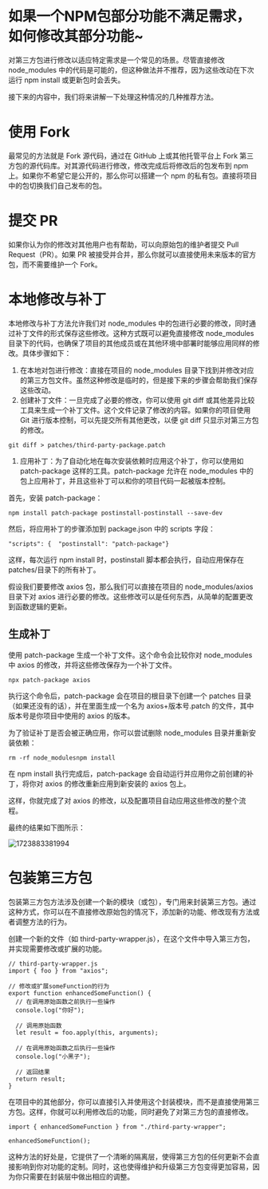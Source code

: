# 如果一个NPM包部分功能不满足需求，如何修改其部分功能~

对第三方包进行修改以适应特定需求是一个常见的场景。尽管直接修改 node_modules 中的代码是可能的，但这种做法并不推荐，因为这些改动在下次运行 npm install 或更新包时会丢失。

接下来的内容中，我们将来讲解一下处理这种情况的几种推荐方法。

# **使用 Fork**

最常见的方法就是 Fork 源代码，通过在 GitHub 上或其他托管平台上 Fork 第三方包的源代码库。对其源代码进行修改，修改完成后将修改后的包发布到 npm 上。如果你不希望它是公开的，那么你可以搭建一个 npm 的私有包。直接将项目中的包切换我们自己发布的包。

# **提交 PR**

如果你认为你的修改对其他用户也有帮助，可以向原始包的维护者提交 Pull Request（PR）。如果 PR 被接受并合并，那么你就可以直接使用未来版本的官方包，而不需要维护一个 Fork。

# **本地修改与补丁**

本地修改与补丁方法允许我们对 node_modules 中的包进行必要的修改，同时通过补丁文件的形式保存这些修改。这种方式既可以避免直接修改 node_modules 目录下的代码，也确保了项目的其他成员或在其他环境中部署时能够应用同样的修改。具体步骤如下：

1. 在本地对包进行修改：直接在项目的 node_modules 目录下找到并修改对应的第三方包文件。虽然这种修改是临时的，但是接下来的步骤会帮助我们保存这些改动。
2. 创建补丁文件：一旦完成了必要的修改，你可以使用 git diff 或其他差异比较工具来生成一个补丁文件。这个文件记录了修改的内容。如果你的项目使用 Git 进行版本控制，可以先提交所有其他更改，以便 git diff 只显示对第三方包的修改。

```
git diff > patches/third-party-package.patch
```

1. 应用补丁：为了自动化地在每次安装依赖时应用这个补丁，你可以使用如 patch-package 这样的工具。patch-package 允许在 node_modules 中的包上应用补丁，并且这些补丁可以和你的项目代码一起被版本控制。

首先，安装 patch-package：

```
npm install patch-package postinstall-postinstall --save-dev
```

然后，将应用补丁的步骤添加到 package.json 中的 scripts 字段：

```
"scripts": {  "postinstall": "patch-package"}
```

这样，每次运行 npm install 时，postinstall 脚本都会执行，自动应用保存在 patches/目录下的所有补丁。

假设我们要要修改 axios 包，那么我们可以直接在项目的 node_modules/axios 目录下对 axios 进行必要的修改。这些修改可以是任何东西，从简单的配置更改到函数逻辑的更新。

## **生成补丁**

使用 patch-package 生成一个补丁文件。这个命令会比较你对 node_modules 中 axios 的修改，并将这些修改保存为一个补丁文件。

```
npx patch-package axios
```

执行这个命令后，patch-package 会在项目的根目录下创建一个 patches 目录（如果还没有的话），并在里面生成一个名为 axios+版本号.patch 的文件，其中版本号是你项目中使用的 axios 的版本。

为了验证补丁是否会被正确应用，你可以尝试删除 node_modules 目录并重新安装依赖：

```
rm -rf node_modulesnpm install
```

在 npm install 执行完成后，patch-package 会自动运行并应用你之前创建的补丁，将你对 axios 的修改重新应用到新安装的 axios 包上。

这样，你就完成了对 axios 的修改，以及配置项目自动应用这些修改的整个流程。

最终的结果如下图所示：

![1723883381994](C:\Users\Administrator\AppData\Roaming\Typora\typora-user-images\1723883381994.png)

# **包装第三方包**

包装第三方包方法涉及创建一个新的模块（或包），专门用来封装第三方包。通过这种方式，你可以在不直接修改原始包的情况下，添加新的功能、修改现有方法或者调整方法的行为。

创建一个新的文件（如 third-party-wrapper.js），在这个文件中导入第三方包，并实现需要修改或扩展的功能。

```
// third-party-wrapper.js
import { foo } from "axios";

// 修改或扩展someFunction的行为
export function enhancedSomeFunction() {
  // 在调用原始函数之前执行一些操作
  console.log("你好");

  // 调用原始函数
  let result = foo.apply(this, arguments);

  // 在调用原始函数之后执行一些操作
  console.log("小黑子");

  // 返回结果
  return result;
}
```

在项目中的其他部分，你可以直接引入并使用这个封装模块，而不是直接使用第三方包。这样，你就可以利用修改后的功能，同时避免了对第三方包的直接修改。

```
import { enhancedSomeFunction } from "./third-party-wrapper";

enhancedSomeFunction();
```

这种方法的好处是，它提供了一个清晰的隔离层，使得第三方包的任何更新不会直接影响到你对功能的定制。同时，这也使得维护和升级第三方包变得更加容易，因为你只需要在封装层中做出相应的调整。